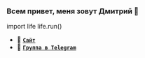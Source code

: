 ### Всем привет, меня зовут Дмитрий 👋

<bash>
import life
life.run()
</bash>

- 🔭 [**`Сайт`**](http://dfedorov.spb.ru)
- 💬 [**`Группа в Telegram`**](https://t.me/init_python)
